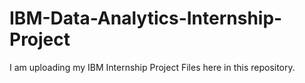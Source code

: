 # IBM-Data-Analytics-Internship-Project
I am uploading my IBM Internship Project Files here in this repository.

